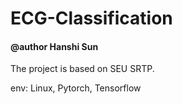 # ECG-Classification

#### @author Hanshi Sun

The project is based on SEU SRTP.

env: Linux, Pytorch, Tensorflow
